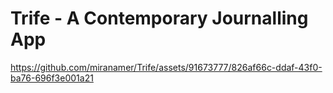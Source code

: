 <div>
  <h1>Trife - A Contemporary Journalling App</h1>
</div>



https://github.com/miranamer/Trife/assets/91673777/826af66c-ddaf-43f0-ba76-696f3e001a21


